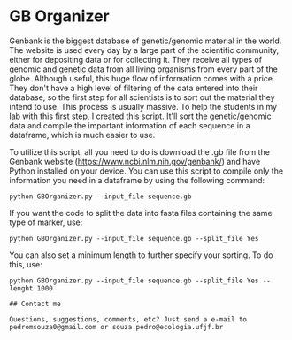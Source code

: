 # GB Organizer

Genbank is the biggest database of genetic/genomic material in the world. The website is used every day by a large part of the scientific community, either for depositing data or for collecting it. They receive all types of genomic and genetic data from all living organisms from every part of the globe. Although useful, this huge flow of information comes with a price. They don't have a high level of filtering of the data entered into their database, so the first step for all scientists is to sort out the material they intend to use. This process is usually massive. To help the students in my lab with this first step, I created this script. It'll sort the genetic/genomic data and compile the important information of each sequence in a dataframe, which is much easier to use.

To utilize this script, all you need to do is download the .gb file from the Genbank website (https://www.ncbi.nlm.nih.gov/genbank/) and have Python installed on your device. You can use this script to compile only the information you need in a dataframe by using the following command:

```
python GBOrganizer.py --input_file sequence.gb
```

If you want the code to split the data into fasta files containing the same type of marker, use:

```
python GBOrganizer.py --input_file sequence.gb --split_file Yes
```

You can also set a minimum length to further specify your sorting. To do this, use:

```
python GBOrganizer.py --input_file sequence.gb --split_file Yes --lenght 1000

## Contact me

Questions, suggestions, comments, etc? Just send a e-mail to pedromsouza0@gmail.com or souza.pedro@ecologia.ufjf.br
